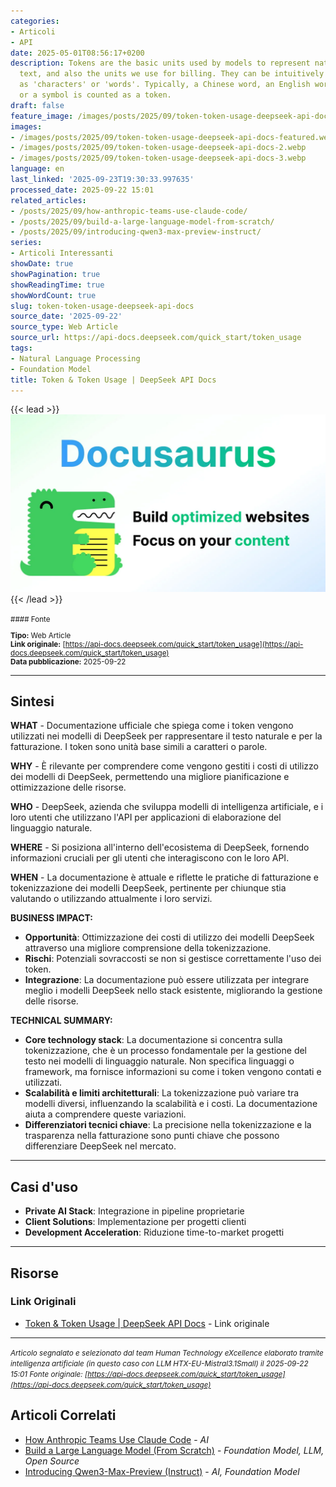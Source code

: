 ```yaml
---
categories:
- Articoli
- API
date: 2025-05-01T08:56:17+0200
description: Tokens are the basic units used by models to represent natural language
  text, and also the units we use for billing. They can be intuitively understood
  as 'characters' or 'words'. Typically, a Chinese word, an English word, a number,
  or a symbol is counted as a token.
draft: false
feature_image: /images/posts/2025/09/token-token-usage-deepseek-api-docs-featured.webp
images:
- /images/posts/2025/09/token-token-usage-deepseek-api-docs-featured.webp
- /images/posts/2025/09/token-token-usage-deepseek-api-docs-2.webp
- /images/posts/2025/09/token-token-usage-deepseek-api-docs-3.webp
language: en
last_linked: '2025-09-23T19:30:33.997635'
processed_date: 2025-09-22 15:01
related_articles:
- /posts/2025/09/how-anthropic-teams-use-claude-code/
- /posts/2025/09/build-a-large-language-model-from-scratch/
- /posts/2025/09/introducing-qwen3-max-preview-instruct/
series:
- Articoli Interessanti
showDate: true
showPagination: true
showReadingTime: true
showWordCount: true
slug: token-token-usage-deepseek-api-docs
source_date: '2025-09-22'
source_type: Web Article
source_url: https://api-docs.deepseek.com/quick_start/token_usage
tags:
- Natural Language Processing
- Foundation Model
title: Token & Token Usage | DeepSeek API Docs
---
```


{{< lead >}}
![Featured image](/images/posts/2025/09/token-token-usage-deepseek-api-docs-featured.webp)
{{< /lead >}}

<small>
#### Fonte

**Tipo:** Web Article  
**Link originale:** [https://api-docs.deepseek.com/quick_start/token_usage](https://api-docs.deepseek.com/quick_start/token_usage)  
**Data pubblicazione:** 2025-09-22

</small>

---

## Sintesi

**WHAT** - Documentazione ufficiale che spiega come i token vengono utilizzati nei modelli di DeepSeek per rappresentare il testo naturale e per la fatturazione. I token sono unità base simili a caratteri o parole.

**WHY** - È rilevante per comprendere come vengono gestiti i costi di utilizzo dei modelli di DeepSeek, permettendo una migliore pianificazione e ottimizzazione delle risorse.

**WHO** - DeepSeek, azienda che sviluppa modelli di intelligenza artificiale, e i loro utenti che utilizzano l'API per applicazioni di elaborazione del linguaggio naturale.

**WHERE** - Si posiziona all'interno dell'ecosistema di DeepSeek, fornendo informazioni cruciali per gli utenti che interagiscono con le loro API.

**WHEN** - La documentazione è attuale e riflette le pratiche di fatturazione e tokenizzazione dei modelli DeepSeek, pertinente per chiunque stia valutando o utilizzando attualmente i loro servizi.

**BUSINESS IMPACT:**
- **Opportunità**: Ottimizzazione dei costi di utilizzo dei modelli DeepSeek attraverso una migliore comprensione della tokenizzazione.
- **Rischi**: Potenziali sovraccosti se non si gestisce correttamente l'uso dei token.
- **Integrazione**: La documentazione può essere utilizzata per integrare meglio i modelli DeepSeek nello stack esistente, migliorando la gestione delle risorse.

**TECHNICAL SUMMARY:**
- **Core technology stack**: La documentazione si concentra sulla tokenizzazione, che è un processo fondamentale per la gestione del testo nei modelli di linguaggio naturale. Non specifica linguaggi o framework, ma fornisce informazioni su come i token vengono contati e utilizzati.
- **Scalabilità e limiti architetturali**: La tokenizzazione può variare tra modelli diversi, influenzando la scalabilità e i costi. La documentazione aiuta a comprendere queste variazioni.
- **Differenziatori tecnici chiave**: La precisione nella tokenizzazione e la trasparenza nella fatturazione sono punti chiave che possono differenziare DeepSeek nel mercato.

---

## Casi d'uso

- **Private AI Stack**: Integrazione in pipeline proprietarie
- **Client Solutions**: Implementazione per progetti clienti
- **Development Acceleration**: Riduzione time-to-market progetti

---



## Risorse

### Link Originali
- [Token & Token Usage | DeepSeek API Docs](https://api-docs.deepseek.com/quick_start/token_usage) - Link originale


---

*<small>Articolo segnalato e selezionato dal team Human Technology eXcellence elaborato tramite intelligenza artificiale (in questo caso con LLM HTX-EU-Mistral3.1Small) il 2025-09-22 15:01
Fonte originale: [https://api-docs.deepseek.com/quick_start/token_usage](https://api-docs.deepseek.com/quick_start/token_usage)</small>*

## Articoli Correlati

- [How Anthropic Teams Use Claude Code](/posts/2025/09/how-anthropic-teams-use-claude-code/) - *AI*
- [Build a Large Language Model (From Scratch)](/posts/2025/09/build-a-large-language-model-from-scratch/) - *Foundation Model, LLM, Open Source*
- [Introducing Qwen3-Max-Preview (Instruct)](/posts/2025/09/introducing-qwen3-max-preview-instruct/) - *AI, Foundation Model*